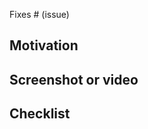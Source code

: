 Fixes # (issue)

<!-- Describe what did you change -->

## Motivation

<!-- Why you did these changes. -->

## Screenshot or video

<!-- Delete if is not appropriated -->

## Checklist
